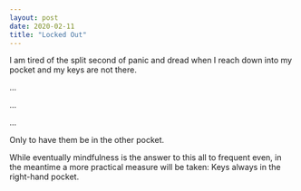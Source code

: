 ```yaml
---
layout: post
date: 2020-02-11
title: "Locked Out"
---
```


I am tired of the split second of panic and dread when I reach down into my pocket and my keys are not there.

...

...

...

Only to have them be in the other pocket.

While eventually mindfulness is the answer to this all to frequent even, in the meantime a more practical measure will be taken: Keys always in the right-hand pocket.
